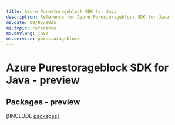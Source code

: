 ```yaml
---
title: Azure Purestorageblock SDK for Java
description: Reference for Azure Purestorageblock SDK for Java
ms.date: 08/05/2025
ms.topic: reference
ms.devlang: java
ms.service: purestorageblock
---
```

# Azure Purestorageblock SDK for Java - preview
## Packages - preview
[!INCLUDE [packages](purestorageblock-index.md)]